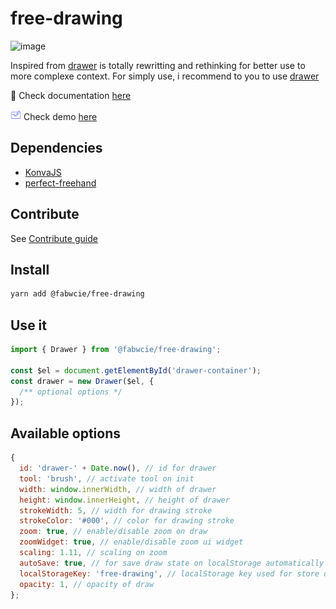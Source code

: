 # free-drawing

![image](https://github.com/fabienwnklr/free-drawing/assets/49644785/2a87f2dc-ee59-4cec-87a6-872f06e231fa)

Inspired from [drawer](https://github.com/fabienwnklr/drawer/) is totally rewritting and rethinking for better use to more complexe context.
For simply use, i recommend to you to use [drawer](https://github.com/fabienwnklr/drawer/)

📝 Check documentation [here](https://free-drawing-docs.fabienwinkler.fr/)

<img src="./docs/public/logo.svg" width="17" /> Check demo [here](https://free-drawing-demo.netlify.app/)

## Dependencies

- [KonvaJS](https://konvajs.org/index.html)
- [perfect-freehand](https://github.com/steveruizok/perfect-freehand)

## Contribute

See [Contribute guide](https://github.com/fabienwnklr/free-drawing/blob/master/CONTRIBUTING.md)

## Install

```bash
yarn add @fabwcie/free-drawing
```

## Use it

```js
import { Drawer } from '@fabwcie/free-drawing';

const $el = document.getElementById('drawer-container');
const drawer = new Drawer($el, {
  /** optional options */
});
```

## Available options

```js
{
  id: 'drawer-' + Date.now(), // id for drawer
  tool: 'brush', // activate tool on init
  width: window.innerWidth, // width of drawer
  height: window.innerHeight, // height of drawer
  strokeWidth: 5, // width for drawing stroke
  strokeColor: '#000', // color for drawing stroke
  zoom: true, // enable/disable zoom on draw
  zoomWidget: true, // enable/disable zoom ui widget
  scaling: 1.11, // scaling on zoom
  autoSave: true, // for save draw state on localStorage automatically
  localStorageKey: 'free-drawing', // localStorage key used for store data
  opacity: 1, // opacity of draw
};
```
